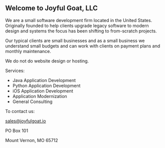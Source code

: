 ## Welcome to Joyful Goat, LLC

We are a small software development firm located in the United States. Originally founded to help clients upgrade legacy software to modern design and systems the focus has been shifting to from-scratch projects. 

Our typical clients are small businesses and as a small business we understand small budgets and can work with clients on payment plans and monthly maintenance. 

We do not do website design or hosting.

Services:

  * Java Application Development
  * Python Application Development
  * iOS Application Development
  * Application Modernization
  * General Consulting

To contact us:

[sales@joyfulgoat.io](sales@joyfulgoat.io)

PO Box 101

Mount Vernon, MO 65712
